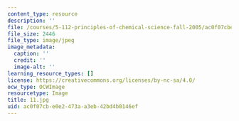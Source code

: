 ```yaml
---
content_type: resource
description: ''
file: /courses/5-112-principles-of-chemical-science-fall-2005/ac0f07cbe0e2473aa3eb42bd4b0146ef_11.jpg
file_size: 2446
file_type: image/jpeg
image_metadata:
  caption: ''
  credit: ''
  image-alt: ''
learning_resource_types: []
license: https://creativecommons.org/licenses/by-nc-sa/4.0/
ocw_type: OCWImage
resourcetype: Image
title: 11.jpg
uid: ac0f07cb-e0e2-473a-a3eb-42bd4b0146ef
---
```

